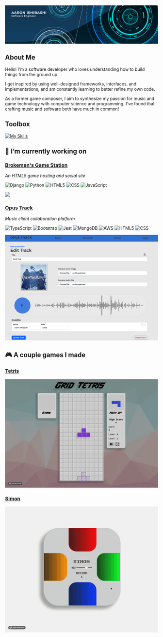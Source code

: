 ![headliner](media/headliner.png)

## About Me

Hello! I'm a software developer who loves understanding how to build things from the ground up. 

I get inspired by using well-designed frameworks, interfaces, and implementations, and am constantly learning to better refine my own code. 

As a former game composer, I aim to synthesize my passion for music and game technology with computer science and programming. I've found that crafting music and software both have much in common!


## Toolbox
[![My Skills](https://skillicons.dev/icons?i=typescript,python,django,jest,javascript,express,react,redux,nodejs,html,css,bootstrap,d3,webpack,cpp,cmake,cs,dotnet,wasm,git,github,aws,heroku,lua,mongodb,postgres,gamemakerstudio&perline=9)]()


## 🔭 I’m currently working on

### [Brokeman's Game Station](https://github.com/tadashibashi/brokemans-gamestation)

*An HTML5 game hosting and social site*

![Django](https://img.shields.io/badge/Django-092E20?style=for-the-badge&logo=django&logoColor=white)
![Python](https://img.shields.io/badge/Python-3776AB?style=for-the-badge&logo=python&logoColor=white)
![HTML5](https://img.shields.io/badge/HTML5-E34F26?style=for-the-badge&logo=html5&logoColor=white)
![CSS](https://img.shields.io/badge/CSS-239120?&style=for-the-badge&logo=css3&logoColor=white)
![JavaScript](https://img.shields.io/badge/JavaScript-F7DF1E?style=for-the-badge&logo=javascript&logoColor=black)

<img src="https://github.com/tadashibashi/brokemans-gamestation/blob/main/readme/bgs-landing-page-mockup.png?raw=true">



### [Opus Track](https://github.com/tadashibashi/opus-track)

*Music client collaboration platform*

![TypeScript](https://img.shields.io/badge/TypeScript-007ACC?style=for-the-badge&logo=typescript&logoColor=white)
![Bootstrap](https://img.shields.io/badge/bootstrap-%238511FA.svg?style=for-the-badge&logo=bootstrap&logoColor=white)
![Jest](https://img.shields.io/badge/Jest-323330?style=for-the-badge&logo=Jest&logoColor=white)
![MongoDB](https://img.shields.io/badge/MongoDB-4EA94B?style=for-the-badge&logo=mongodb&logoColor=white)
![AWS](https://img.shields.io/badge/AWS-%23FF9900.svg?style=for-the-badge&logo=amazon-aws&logoColor=white)
![HTML5](https://img.shields.io/badge/HTML5-E34F26?style=for-the-badge&logo=html5&logoColor=white)
![CSS](https://img.shields.io/badge/CSS-239120?&style=for-the-badge&logo=css3&logoColor=white)

<img src="media/opus-screenshot.png">

## :video_game: A couple games I made

### [Tetris](https://github.com/tadashibashi/tetris)
<img src="media/tetris-anim.gif" min-width="200px"/> 

### [Simon](https://github.com/tadashibashi/simon)
<img src="media/simon-anim.gif" min-2width="200px">

